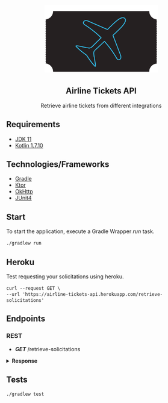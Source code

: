 <h1 align="center">
  <img src="src/main/resources/images/logo.png" alt="Airline Tickets API" width="300">
  <br>
</h1>


<h2 align="center">
Airline Tickets API
</h2>

<p align="center">Retrieve airline tickets from different integrations</p>

## Requirements

- [JDK 11](https://sdkman.io/)
- [Kotlin 1.7.10](https://sdkman.io/)

## Technologies/Frameworks

- [Gradle](https://gradle.org/)
- [Ktor](https://ktor.io/)
- [OkHttp](https://square.github.io/okhttp/)
- [JUnit4](https://junit.org/junit4/)

## Start

To start the application, execute a Gradle Wrapper *run* task.

```bash
./gradlew run
```

## Heroku

Test requesting your solicitations using heroku.

```
curl --request GET \
--url 'https://airline-tickets-api.herokuapp.com/retrieve-solicitations'
```

## Endpoints

### REST

- ***GET*** /retrieve-solicitations

<details>
 <summary><b>Response</b></summary>
    
```json
{
  "cheapestTickets": [
    {
      "company": "LATAM Airlines Brasil",
      "origin": "FLN",
      "destination": "GRU",
      "date": "01-09-2022",
      "price": 1031.48
    },
    {
      "company": "LATAM Airlines Brasil",
      "origin": "SDU",
      "destination": "CGH",
      "date": "01-10-2022",
      "price": 446.83
    }
  ],
  "summary": {
    "error": [
      "Could not extract tickets for SAO to FLN"
    ]
  }
}
```
</details>

## Tests

```bash
./gradlew test
```
